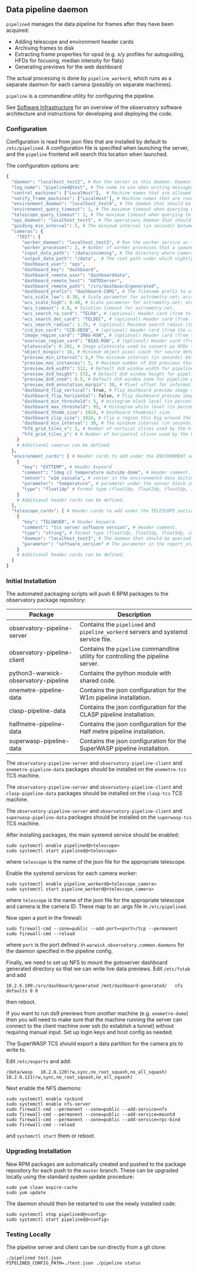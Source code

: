 ## Data pipeline daemon

`pipelined` manages the data pipeline for frames after they have been acquired:

* Adding telescope and environment header cards
* Archiving frames to disk
* Extracting frame properties for opsd (e.g. x/y profiles for autoguiding, HFDs for focusing, median intensity for flats)
* Generating previews for the web dashboard

The actual processing is done by `pipeline_workerd`, which runs as a separate daemon for each camera (possibly on separate machines).

`pipeline` is a commandline utility for configuring the pipeline.

See [Software Infrastructure](https://github.com/warwick-one-metre/docs/wiki/Software-Infrastructure) for an overview of the observatory software architecture and instructions for developing and deploying the code.

### Configuration

Configuration is read from json files that are installed by default to `/etc/pipelined`.
A configuration file is specified when launching the server, and the `pipeline` frontend will search this location when launched.

The configuration options are:
```python
{
  "daemon": "localhost_test2", # Run the server as this daemon. Daemon types are registered in `warwick.observatory.common.daemons`.
  "log_name": "pipelined@test", # The name to use when writing messages to the observatory log.
  "control_machines": ["LocalHost"],  # Machine names that are allowed to control (rather than just query) state. Machine names are registered in `warwick.observatory.common.IP`.
  "notify_frame_machines": ["LocalHost"], # Machine names that are running camera daemons that should be processed by this server.
  "environment_daemon": "localhost_test4", # The daemon that should be queried to fetch environment data. See environmentd project.
  "environment_query_timeout": 1, # The maximum timeout when querying environment data. Frame headers will be marked as not available if this expires.
  "telescope_query_timeout": 1, # The maximum timeout when querying telescope data. Frame headers will be marked as not available if this expires.
  "ops_daemon": "localhost_test5", # The operations daemon that should be notified when a frame is processed. See opsd project.
  "guiding_min_interval": 5, # The minimum interval (in seconds) between autoguider update calculations.
  "cameras": {
    "TEST": {
      "worker_daemon": "localhost_test3", # Run the worker service as this daemon. Daemon types are registered in `warwick.observatory.common.daemons`.
      "worker_processes": 2, # Number of worker processes that a spawned to process frames in parallel
      "input_data_path": "/data/incoming", # The directory where camera daemons save frames before calling notify_frame.
      "output_data_path": "/data",  # The root path under which nightly data directories are created.
      "dashboard_user": "ops",
      "dashboard_key": "dashboard",
      "dashboard_remote_user": "dashboarddata",
      "dashboard_remote_host": "GOTOServer",
      "dashboard_remote_path": "/srv/dashboard/generated",
      "dashboard_prefix": "dashboard-CAM1", # The filename prefix to use for generated preview data.
      "wcs_scale_low": 0.38, # Scale parameter for astrometry.net; arcsec per px.
      "wcs_scale_high": 0.40, # Scale parameter for astrometry.net; arcsec per px.
      "wcs_timeout": 4.0, # Solution timeout for astrometry.net.
      "wcs_search_ra_card": "TELRA", # (optional) Header card (from telescope_cards below) with the estimated telescope RA.
      "wcs_search_dec_card": "TELDEC", # (optional) Header card (from telescope_cards below) with the estimated telescope Dec.
      "wcs_search_radius": 1.75, # (optional) Maximum search radius (in degrees) around the search ra/dec.
      "ccd_bin_card": "CCD-XBIN", # (optional) Header card (from the camera daemon) to multiply with platescale.
      "image_region_card": "IMAG-RGN", # (optional) Header card (from the camera daemon) to crop frame before source detection or intensity statistics.
      "overscan_region_card": "BIAS-RGN", # (optional) Header card (from the camera daemon) to measure overscan bias level to subtract from intensity statistics.
      "platescale": 0.391, # Image platescale used to convert px HFDs to arcsec.
      "object_minpix": 16, # Minimum object pixel count for source detection.
      "preview_min_interval": 5,# The minimum interval (in seconds) between preview updates.
      "preview_max_instances": 5, # Maximum number of ds9 previews that can be active for this camera 
      "preview_ds9_width": 512, # Default ds9 window width for pipeline preview windows.
      "preview_ds9_height": 572, # Default ds9 window height for pipeline preview windows.
      "preview_ds9_zoom": 0.5, # Default ds9 window zoom for pipeline preview windows.
      "preview_ds9_annotation_margin": 30, # Pixel offset for information annotations above/below the ds9 preview.
      "dashboard_flip_vertical": true, # Flip dashboard preview image vertically.
      "dashboard_flip_horizontal": false, # Flip dashboard preview image horizontally.
      "dashboard_min_threshold": 5, # Histogram black level (in percent) for dashboard previews.
      "dashboard_max_threshold": 95, # Histogram white level (in percent) for dashboard previews.
      "dashboard_thumb_size": 1024, # Dashboard thumbnail size.
      "dashboard_clip_size": 1024, # Clip a region this big around the center of the image for the dashboard zoom preview.
      "dashboard_min_interval": 30, # The minimum interval (in seconds) between dashboard updates.
      "hfd_grid_tiles_x": 5, # Number of vertical slices used by the hfd grid previews
      "hfd_grid_tiles_y": 4 # Number of horizontal slices used by the hfd grid previews
    }
    # Additional cameras can be defined.
  },
  "environment_cards": [ # Header cards to add under the ENVIRONMENT section.
    {
      "key": "EXTTEMP", # Header keyword
      "comment": "[deg c] temperature outside dome", # Header comment.
      "sensor": "w1m_vaisala", # sensor in the environmentd data dictionary.
      "parameter": "temperature", # parameter under the sensor block in the environmentd data dictionary.
      "type": "float1dp" # Format type (float1dp, float2dp, float5dp, int, string, bool).
    }
    # Additional header cards can be defined.
  ],
  "telescope_cards": [ # Header cards to add under the TELESCOPE section.
    {
      "key": "TELSWVER", # Header keyword.
      "comment": "tcs server software version", # Header comment.
      "type": "string", # Format type (float1dp, float2dp, float5dp, int, string, bool).
      "daemon": "localhost_test3", # The daemon that should be queried. It must define a report_status method.
      "parameter": "software_version" # The parameter in the report_status data.
    }
    # Additional header cards can be defined.
  ]
}
```


### Initial Installation


The automated packaging scripts will push 6 RPM packages to the observatory package repository:

| Package                              | Description                                                                       |
|--------------------------------------|-----------------------------------------------------------------------------------|
| observatory-pipeline-server          | Contains the `pipelined` and `pipeline_workerd` servers and systemd service file. |
| observatory-pipeline-client          | Contains the `pipeline` commandline utility for controlling the pipeline server.  |
| python3-warwick-observatory-pipeline | Contains the python module with shared code.                                      |
| onemetre-pipeline-data               | Contains the json configuration for the W1m pipeline installation.                |
| clasp-pipeline-data                  | Contains the json configuration for the CLASP pipeline installation.              |
| halfmetre-pipeline-data              | Contains the json configuration for the Half metre pipeline installation.         |
| superwasp-pipeline-data              | Contains the json configuration for the SuperWASP pipeline installation.          |

The `observatory-pipeline-server` and `observatory-pipeline-client` and `onemetre-pipeline-data` packages should be installed on the `onemetre-tcs` TCS machine.

The `observatory-pipeline-server` and `observatory-pipeline-client` and `clasp-pipeline-data` packages should be installed on the `clasp-tcs` TCS machine.

The `observatory-pipeline-server` and `observatory-pipeline-client` and `superwasp-pipeline-data` packages should be installed on the `superwasp-tcs` TCS machine.

After installing packages, the main systemd service should be enabled:

```
sudo systemctl enable pipelined@<telescope>
sudo systemctl start pipelined@<telescope>
```

where `telescope` is the name of the json file for the appropriate telescope.

Enable the systemd services for each camera worker:

```
sudo systemctl enable pipeline_workerd@<telescope_camera>
sudo systemctl start pipeline_workerd@<telescope_camera>
```

where `telescope` is the name of the json file for the appropriate telescope and camera is the camera ID.
These map to an .args file in `/etc/pipelined`.

Now open a port in the firewall:
```
sudo firewall-cmd --zone=public --add-port=<port>/tcp --permanent
sudo firewall-cmd --reload
```
where `port` is the port defined in `warwick.observatory.common.daemons` for the daemon specified in the pipeline config.

Finally, we need to set up NFS to mount the gotoserver dashboard generated directory so that we can write live data previews.
Edit `/etc/fstab` and add
```
10.2.6.100:/srv/dashboard/generated /mnt/dashboard-generated/   nfs defaults 0 0
```
then reboot.

If you want to run ds9 previews from *another* machine (e.g. `onemetre-dome`) then you will need to make sure that the machine running the server can connect to the client machine over ssh (to establish a tunnel) without requiring manual input. Set up login keys and host config as needed.

The SuperWASP TCS should export a data partition for the camera pis to write to.

Edit `/etc/exports` and add:

```
/data/wasp   10.2.6.120(rw,sync,no_root_squash,no_all_squash) 10.2.6.121(rw,sync,no_root_squash,no_all_squash)
```

Next enable the NFS daemons:
```
sudo systemctl enable rpcbind
sudo systemctl enable nfs-server
sudo firewall-cmd --permanent --zone=public --add-service=nfs
sudo firewall-cmd --permanent --zone=public --add-service=mountd
sudo firewall-cmd --permanent --zone=public --add-service=rpc-bind
sudo firewall-cmd --reload
```

and `systemctl start` them or reboot.

### Upgrading Installation

New RPM packages are automatically created and pushed to the package repository for each push to the `master` branch.
These can be upgraded locally using the standard system update procedure:
```
sudo yum clean expire-cache
sudo yum update
```

The daemon should then be restarted to use the newly installed code:
```
sudo systemctl stop pipelined@<config>
sudo systemctl start pipelined@<config>
```

### Testing Locally

The pipeline server and client can be run directly from a git clone:
```
./pipelined test.json
PIPELINED_CONFIG_PATH=./test.json ./pipeline status
```
